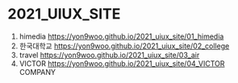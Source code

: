 # 2021_UIUX_SITE

1. himedia https://yon9woo.github.io/2021_uiux_site/01_himedia
1. 한국대학교 https://yon9woo.github.io/2021_uiux_site/02_college
1. travel https://yon9woo.github.io/2021_uiux_site/03_air
1. VICTOR https://yon9woo.github.io/2021_uiux_site/04_VICTOR COMPANY  



